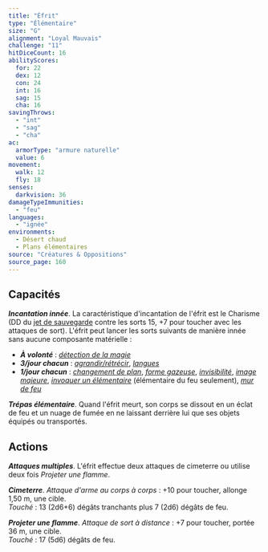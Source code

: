 ```yaml
---
title: "Éfrit"
type: "Élémentaire"
size: "G"
alignment: "Loyal Mauvais"
challenge: "11"
hitDiceCount: 16
abilityScores:
  for: 22
  dex: 12
  con: 24
  int: 16
  sag: 15
  cha: 16
savingThrows: 
  - "int"
  - "sag"
  - "cha"
ac: 
  armorType: "armure naturelle"
  value: 6
movement: 
  walk: 12
  fly: 18
senses: 
  darkvision: 36
damageTypeImmunities: 
  - "feu"
languages: 
  - "ignée"
environments:
  - Désert chaud
  - Plans élémentaires
source: "Créatures & Oppositions"
source_page: 160
---
```

## Capacités
_**Incantation innée**_. La caractéristique d'incantation de l'éfrit est le Charisme (DD du [jet de sauvegarde](/utiliser-les-caracteristiques#jets-de-sauvegarde) contre les sorts 15, +7 pour toucher avec les attaques de sort). L'éfrit peut lancer les sorts suivants de manière innée sans aucune composante matérielle :
* _**À volonté**_ : [_détection de la magie_](/grimoire/detection-de-la-magie)
* _**3/jour chacun**_ : [_agrandir/rétrécir_](/grimoire/agrandir-retrecir), [_langues_](/grimoire/langues)
* _**1/jour chacun**_ : [_changement de plan_](/grimoire/changement-de-plan), [_forme gazeuse_](/grimoire/forme-gazeuse), [_invisibilité_](/grimoire/invisibilite), [_image majeure_](/grimoire/image-majeure), [_invoquer un élémentaire_](/grimoire/invoquer-un-elementaire) (élémentaire du feu seulement), [_mur de feu_](/grimoire/mur-de-feu)

_**Trépas élémentaire**_. Quand l'éfrit meurt, son corps se dissout en un éclat de feu et un nuage de fumée en ne laissant derrière lui que ses objets équipés ou transportés.

## Actions
_**Attaques multiples**_. L'éfrit effectue deux attaques de cimeterre ou utilise deux fois _Projeter une flamme_.

_**Cimeterre**_. _Attaque d'arme au corps à corps_ : +10 pour toucher, allonge 1,50 m, une cible.  
_Touché_ : 13 (2d6+6) dégâts tranchants plus 7 (2d6) dégâts de feu.

_**Projeter une flamme**_. _Attaque de sort à distance_ : +7 pour toucher, portée 36 m, une cible.  
_Touché_ : 17 (5d6) dégâts de feu.
